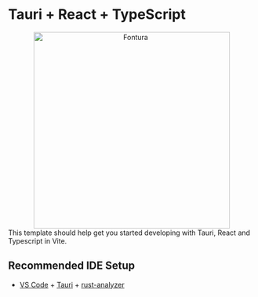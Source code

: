 # Tauri + React + TypeScript
<div align="center">
  <img src="https://github.com/user-attachments/assets/cba45e44-bd16-45b8-85c7-d9811c2c4c04" alt="Fontura" width="400" />
</div>
This template should help get you started developing with Tauri, React and Typescript in Vite.

## Recommended IDE Setup

- [VS Code](https://code.visualstudio.com/) + [Tauri](https://marketplace.visualstudio.com/items?itemName=tauri-apps.tauri-vscode) + [rust-analyzer](https://marketplace.visualstudio.com/items?itemName=rust-lang.rust-analyzer)
